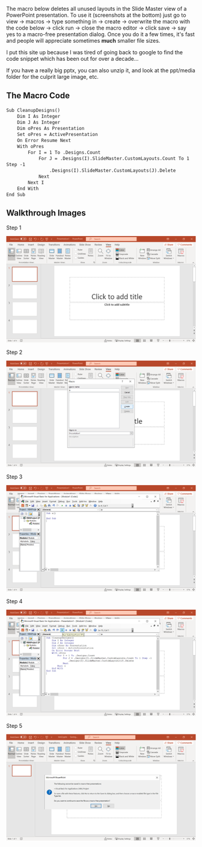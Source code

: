 The macro below deletes all unused layouts in the Slide Master view of a PowerPoint presentation. To use it (screenshots at the bottom) just go to view -> macros -> type something in -> create -> overwrite the macro with the code below -> click run -> close the macro editor -> click save -> say yes to a macro-free presentation dialog. Once you do it a few times, it's fast and people will appreciate sometimes __much__ smaller file sizes.

I put this site up because I was tired of going back to google to find the code snippet which has been out for over a decade...

If you have a really big pptx, you can also unzip it, and look at the ppt/media folder for the culprit large image, etc.

## The Macro Code

    Sub CleanupDesigns()
        Dim I As Integer
        Dim J As Integer
        Dim oPres As Presentation
        Set oPres = ActivePresentation
        On Error Resume Next
        With oPres
            For I = 1 To .Designs.Count
                For J = .Designs(I).SlideMaster.CustomLayouts.Count To 1 Step -1
                    .Designs(I).SlideMaster.CustomLayouts(J).Delete
                Next
            Next I
        End With
    End Sub

## Walkthrough Images

Step 1

<img src="images/01-start.png" alt-text="step 01" />

Step 2

<img src="images/02-create.png" alt-text="step 02" />

Step 3

<img src="images/03-edit.png" alt-text="step 03" />

Step 4

<img src="images/04-run.png" alt-text="step 04" />

Step 5

<img src="images/05-save-macro-free.png" alt-text="step 05" />




